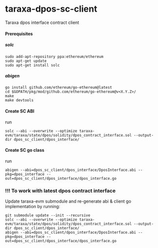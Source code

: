 # taraxa-dpos-sc-client
Taraxa dpos interface contract client 


#### Prerequisites
##### solc
```
sudo add-apt-repository ppa:ethereum/ethereum
sudo apt-get update
sudo apt-get install solc
```

##### abigen
```
go install github.com/ethereum/go-ethereum@latest
cd $GOPATH/pkg/mod/github.com/ethereum/go-ethereum@v<X.Y.Z>/
make
make devtools
```

#### Create SC ABI
run
```
solc --abi --overwrite --optimize taraxa-evm/taraxa/state/dpos/solidity/dpos_contract_interface.sol --output-dir dpos_sc_client/dpos_interface/
```

#### Create SC go class
run
```
abigen --abi=dpos_sc_client/dpos_interface/DposInterface.abi --pkg=dpos_interface --out=dpos_sc_client/dpos_interface/dpos_interface.go
```

### !!! To work with latest dpos contract interface
Update taraxa-evm submodule and re-generate abi & client go implementation by running:
```
git submodule update --init --recursive
solc --abi --overwrite --optimize taraxa-evm/taraxa/state/dpos/solidity/dpos_contract_interface.sol --output-dir dpos_sc_client/dpos_interface/
abigen --abi=dpos_sc_client/dpos_interface/DposInterface.abi --pkg=dpos_interface --out=dpos_sc_client/dpos_interface/dpos_interface.go
```


